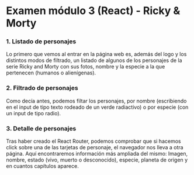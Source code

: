 # Examen módulo 3 (React) - Ricky & Morty


### 1. Listado de personajes
Lo primero que vemos al entrar en la página web es, además del logo y los distintos modos de filtrado, un listado de algunos de los personajes de la serie Ricky and Morty con sus fotos, nombre y la especie a la que pertenecen (humanos o alienígenas).


### 2. Filtrado de personajes
Como decía antes, podemos filtar los personajes, por nombre (escribiendo en el input de tipo texto rodeado de un verde radiactivo) o por especie (con un input de tipo radio).


### 3. Detalle de personajes
Tras haber creado el React Router, podemos comprobar que si hacemos click sobre una de las tarjetas de personaje, el navegador nos lleva a otra página. Aquí encontraremos información más ampliada del mismo: Imagen, nombre, estado (vivo, muerto o desconocido), especie, planeta de origen y en cuantos capítulos aparece.
